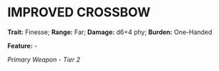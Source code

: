 # IMPROVED CROSSBOW

**Trait:** Finesse; **Range:** Far; **Damage:** d6+4 phy; **Burden:** One-Handed

**Feature:** -

*Primary Weapon - Tier 2*
